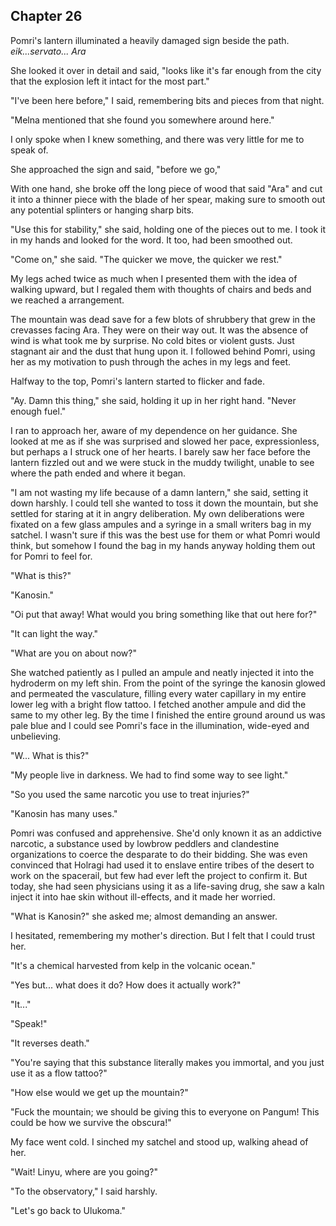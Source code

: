 ## Chapter 26

Pomri's lantern illuminated a heavily damaged sign beside the path. _eik...servato... Ara_

She looked it over in detail and said, "looks like it's far enough from the city that the explosion left it intact for the most part."

"I've been here before," I said, remembering bits and pieces from that night.

"Melna mentioned that she found you somewhere around here."

I only spoke when I knew something, and there was very little for me to speak of.

She approached the sign and said, "before we go,"

With one hand, she broke off the long piece of wood that said "Ara" and cut it into a thinner piece with the blade of her spear, making sure to smooth out any potential splinters or hanging sharp bits.

"Use this for stability," she said, holding one of the pieces out to me. I took it in my hands and looked for the word. It too, had been smoothed out.

"Come on," she said. "The quicker we move, the quicker we rest."

My legs ached twice as much when I presented them with the idea of walking upward, but I regaled them with thoughts of chairs and beds and we reached a arrangement.

The mountain was dead save for a few blots of shrubbery that grew in the crevasses facing Ara. They were on their way out. It was the absence of wind is what took me by surprise. No cold bites or violent gusts. Just stagnant air and the dust that hung upon it. I followed behind Pomri, using her as my motivation to push through the aches in my legs and feet.

Halfway to the top, Pomri's lantern started to flicker and fade.

"Ay. Damn this thing," she said, holding it up in her right hand. "Never enough fuel."

I ran to approach her, aware of my dependence on her guidance. She looked at me as if she was surprised and slowed her pace, expressionless, but perhaps a I struck one of her hearts. I barely saw her face before the lantern fizzled out and we were stuck in the muddy twilight, unable to see where the path ended and where it began.

"I am not wasting my life because of a damn lantern," she said, setting it down harshly. I could tell she wanted to toss it down the mountain, but she settled for staring at it in angry deliberation. My own deliberations were fixated on a few glass ampules and a syringe in a small writers bag in my satchel. I wasn't sure if this was the best use for them or what Pomri would think, but somehow I found the bag in my hands anyway holding them out for Pomri to feel for.

"What is this?"

"Kanosin."

"Oi put that away! What would you bring something like that out here for?"

"It can light the way."

"What are you on about now?"

She watched patiently as I pulled an ampule and neatly injected it into the hydroderm on my left shin. From the point of the syringe the kanosin glowed and permeated the vasculature, filling every water capillary in my entire lower leg with a bright flow tattoo. I fetched another ampule and did the same to my other leg. By the time I finished the entire ground around us was pale blue and I could see Pomri's face in the illumination, wide-eyed and unbelieving.

"W... What is this?"

"My people live in darkness. We had to find some way to see light."

"So you used the same narcotic you use to treat injuries?"

"Kanosin has many uses."

Pomri was confused and apprehensive. She'd only known it as an addictive narcotic, a substance used by lowbrow peddlers and clandestine organizations to coerce the desparate to do their bidding. She was even convinced that Holragi had used it to enslave entire tribes of the desert to work on the spacerail, but few had ever left the project to confirm it. But today, she had seen physicians using it as a life-saving drug, she saw a kaln inject it into hae skin without ill-effects, and it made her worried.

"What is Kanosin?" she asked me; almost demanding an answer.

I hesitated, remembering my mother's direction. But I felt that I could trust her.

"It's a chemical harvested from kelp in the volcanic ocean."

"Yes but... what does it do? How does it actually work?"

"It..."

"Speak!"

"It reverses death."

"You're saying that this substance literally makes you immortal, and you just use it as a flow tattoo?"

"How else would we get up the mountain?"

"Fuck the mountain; we should be giving this to everyone on Pangum! This could be how we survive the obscura!"

My face went cold. I sinched my satchel and stood up, walking ahead of her.

"Wait! Linyu, where are you going?"

"To the observatory," I said harshly.

"Let's go back to Ulukoma."
